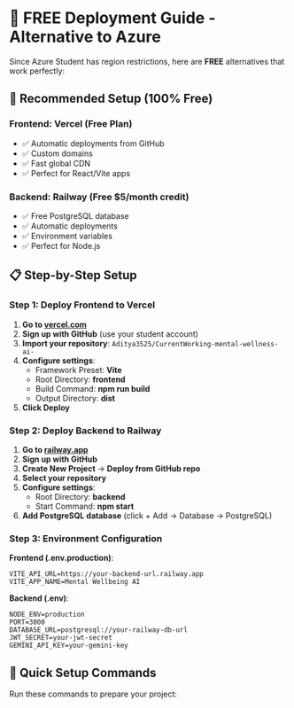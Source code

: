 # 🚀 FREE Deployment Guide - Alternative to Azure

Since Azure Student has region restrictions, here are **FREE** alternatives that work perfectly:

## 🎯 Recommended Setup (100% Free)

### Frontend: **Vercel** (Free Plan)
- ✅ Automatic deployments from GitHub
- ✅ Custom domains
- ✅ Fast global CDN
- ✅ Perfect for React/Vite apps

### Backend: **Railway** (Free $5/month credit)
- ✅ Free PostgreSQL database
- ✅ Automatic deployments
- ✅ Environment variables
- ✅ Perfect for Node.js

## 📋 Step-by-Step Setup

### Step 1: Deploy Frontend to Vercel

1. **Go to [vercel.com](https://vercel.com)**
2. **Sign up with GitHub** (use your student account)
3. **Import your repository**: `Aditya3525/CurrentWorking-mental-wellness-ai-`
4. **Configure settings**:
   - Framework Preset: **Vite**
   - Root Directory: **frontend**
   - Build Command: **npm run build**
   - Output Directory: **dist**
5. **Click Deploy**

### Step 2: Deploy Backend to Railway

1. **Go to [railway.app](https://railway.app)**
2. **Sign up with GitHub**
3. **Create New Project** → **Deploy from GitHub repo**
4. **Select your repository**
5. **Configure settings**:
   - Root Directory: **backend**
   - Start Command: **npm start**
6. **Add PostgreSQL database** (click + Add → Database → PostgreSQL)

### Step 3: Environment Configuration

**Frontend (.env.production)**:
```env
VITE_API_URL=https://your-backend-url.railway.app
VITE_APP_NAME=Mental Wellbeing AI
```

**Backend (.env)**:
```env
NODE_ENV=production
PORT=3000
DATABASE_URL=postgresql://your-railway-db-url
JWT_SECRET=your-jwt-secret
GEMINI_API_KEY=your-gemini-key
```

## 🔧 Quick Setup Commands

Run these commands to prepare your project:
